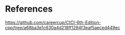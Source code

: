 # References  
  
https://github.com/careercup/CtCI-6th-Edition-cpp/tree/a68ba3e1c630a4d218ff1294f3eaf5aeced449ec  